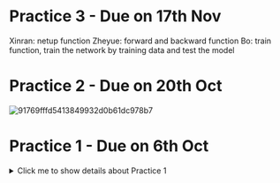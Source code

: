 # Practice 3 - Due on 17th Nov
Xinran: netup function
Zheyue: forward and backward function
Bo: train function, train the network by training data and test the model

# Practice 2 - Due on 20th Oct
![91769fffd5413849932d0b61dc978b7](https://github.com/Michelle-LZY/Extended_Stat_Programming-2023/assets/136700489/3b6c5640-4e53-4ef6-b6db-398dab343a03)

# Practice 1 - Due on 6th Oct
<details>
  <summary>Click me to show details about Practice 1</summary>

### Group members: Bo Gao(s2511232), Zheyue Lin(s2519324) and Xinran Zhu(s2508695)
### Task 1: Create the group repo: Zheyue Lin
### Task 2-5: Bo Gao
- [x] Read txt file into R
- [x] Write a function 'split_punct', which takes a vector of words as input along with a punctuation mark
      Search for each word containing the punctuation mark, and remove it from the word, and add the mark as a new entry in the vector of words after the word it came from  
      This function will return the updated vector extract and then remove all the punctuations in the text and save the words vector as 'a'  
- [x] Use 'split_punct' function to seperate the punctuation marks

### Task 6-7: Zheyue Lin
- [x] Create a vector 'b' that hold the m most commonly occuring words. (m ≈ 1000)
- [x] Make the matrices of common word triplets(T) and pairs(P).

### Task 8: Bo Gao, Xinran Zhu
- [x] Write code to simulate 50-word sections from your model.  
      Do this by using the model to simulate integers indexing words in vector 'b'.  
      Then print out the corresponding text with 'cat'.
      The 'sample' function should be used to select a word(index) with a given probability.

### Task 9: Bo Gao
- [x] For comparison, simulate 50 word sections of text where the word probabilities are simply

### Task 10: Zheyue Lin
- [x] Keep words having capital letter the most often in the original text.
</details>


